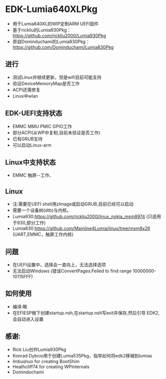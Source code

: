 # EDK-Lumia640XLPkg
- 用于Lumia640XL的WIP定制ARM UEFI固件
- 基于rickliu的Lumia930Pkg：https://github.com/rickliu2000/Lumia930Pkg
- 原自Dominduchami的Lumia830Pkg：https://github.com/Dominduchami/Lumia830Pkg

## 进行
- 测试Linux并继续更新，但是wifi目前可能支持
- 验证DeviceMemoryMap是否工作
- ACPI还需修复
- Linux中wlan

## EDK-UEFI支持状态
- EMMC MMU PMIC GPIO工作
- 部分ACPI(从WP中复制,目前未验证是否工作)
- 已有GRUB支持
- 可以启动Linux-arm

## Linux中支持状态
- EMMC 触屏--工作、

## Linux
- 注:需要在UEFI shell用zImage或启动GRUB,目前已经可以启动
- 需要一个设备树(dtb)与内核。
- Lumia930:https://github.com/rickliu2000/linux_nokia_msm8974 (只适用于930,部分工作)
- Lumia830:https://github.com/Mainline4Lumia/linux/tree/msm8x26 (UART,EMMC，触屏工作内核)

## 问题
- 在UEFI设置中，选择会一直向上，无法选择选项
- 无法启动Windows (错误ConvertPages:Feiled to find range 10000000-10115FFF)

## 如何使用
- 编译:略
- 在EFIESP根下创建startup.nsh,在startup.nsh写exit并保存,然后引导 EDK2,会自动进入设置

## 感谢:
 - Rick Liu创作Lumia930Pkg<br/>
 - Konrad Dybcio用于创建Lumia535Pkg，指导如何将edk2移植到lumias<br/>
 - Imbushuo for creating BootShim<br/>
 - Heathcliff74 for creating WPInternals<br/>
 - Dominduchami<br/>
